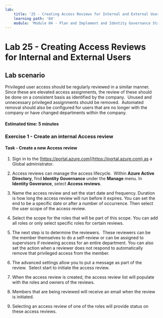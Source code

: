 ```yaml
---
lab:
    title: '25 - Creating Access Reviews for Internal and External Users'
    learning path: '04'
    module: 'Module 04 - Plan and Implement and Identity Governance Strategy'
---
```


# Lab 25 - Creating Access Reviews for Internal and External Users  

## Lab scenario

Privileged user access should be regularly reviewed in a similar manner.  Since these are elevated access assignments, the review of these should be done on a consistent basis as identified by the company.  Unused and unnecessary privileged assignments should be removed.  Automated removal should also be configured for users that are no longer with the company or have changed departments within the company.

#### Estimated time: 5 minutes

### Exercise 1 - Create an internal Access review

#### Task - Create a new Access review

1. Sign in to the [https://portal.azure.com](https://portal.azure.com) as a Global administrator.

2. Access reviews can manage the access lifecycle.  Within **Azure Active Directory**, find **Identity Governance** under the **Manage** menu.  In **Identity Goverance**, select **Access reviews**.

3. Name the access review and set the start date and frequency. Duration is how long the access review will run before it expires.  You can set the end to be a specific date or after a number of occurrence.  Then select the user scope of the access review.

4. Select the scope for the roles that will be part of this scope.  You can add all roles or only select specific roles for certain reviews. 

5. The next step is to determine the reviewers.  These reviewers can be the member themselves to do a self-review or can be assigned to supervisors if reviewing access for an entire department. You can also set the action when a reviewer does not respond to automatically remove that privileged access from the member.

6. The advanced settings allow you to put a message as part of the review.  Select start to initiate the access review.

7. When the access review is created, the access review list will populate with the roles and owners of the reviews.

8. Members that are being reviewed will receive an email when the review is initiated.

9. Selecting an access review of one of the roles will provide status on these access reviews.

